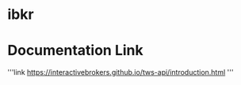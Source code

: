 # ibkr

# Documentation Link

'''link
https://interactivebrokers.github.io/tws-api/introduction.html
'''
